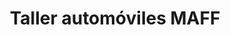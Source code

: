 ---
title: "Taller automóviles MAFF"
url: /abegondo/taller-automoviles-maff/
shop: reparación de automóviles
---